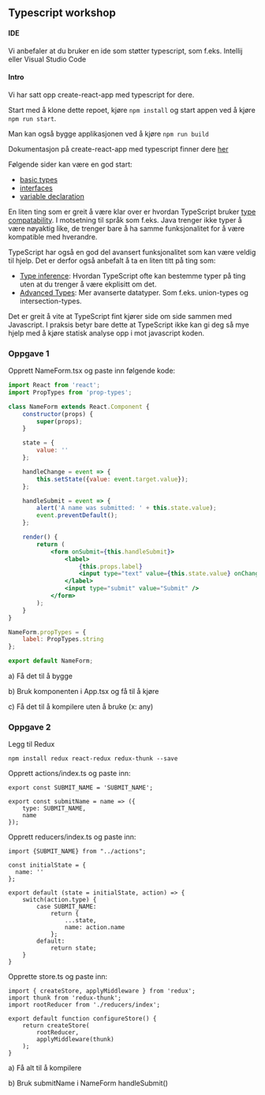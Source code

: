 ## Typescript workshop
#### IDE
Vi anbefaler at du bruker en ide som støtter typescript, som f.eks. Intellij eller Visual Studio Code
#### Intro

Vi har satt opp create-react-app med typescript for 
dere.

Start med å klone dette repoet, kjøre `npm install` og start appen ved å kjøre `npm run start`.

Man kan også bygge applikasjonen ved å kjøre `npm run build`

Dokumentasjon på create-react-app med typescript finner dere [her](https://github.com/Microsoft/TypeScript-React-Starter#typescript-react-starter)

Følgende sider kan være en god start:

* [basic types](https://www.typescriptlang.org/docs/handbook/basic-types.html)
* [interfaces](https://www.typescriptlang.org/docs/handbook/interfaces.html)
* [variable declaration](https://www.typescriptlang.org/docs/handbook/variable-declarations.html)

En liten ting som er greit å være klar over er hvordan TypeScript bruker
[type compatability](https://www.typescriptlang.org/docs/handbook/type-compatibility.html).
I motsetning til språk som f.eks. Java trenger ikke typer å være nøyaktig like, de trenger bare
å ha samme funksjonalitet for å være kompatible med hverandre.


TypeScript har også en god del avansert funksjonalitet som kan være veldig til hjelp. Det er derfor
også anbefalt å ta en liten titt på ting som:
* [Type inference](https://www.typescriptlang.org/docs/handbook/type-inference.html):
Hvordan TypeScript ofte kan bestemme typer på ting uten at du trenger å være ekplisitt om det.
* [Advanced Types](https://www.typescriptlang.org/docs/handbook/advanced-types.html):
Mer avanserte datatyper. Som f.eks. union-types og intersection-types.

Det er greit å vite at TypeScript fint kjører side om side sammen med Javascript. I praksis betyr bare dette at TypeScript 
ikke kan gi deg så mye hjelp med å kjøre statisk analyse opp i mot javascript koden. 

### Oppgave 1

Opprett NameForm.tsx og paste inn følgende kode:

```jsx harmony
import React from 'react';
import PropTypes from 'prop-types';

class NameForm extends React.Component {
    constructor(props) {
        super(props);
    }

    state = {
        value: ''
    };

    handleChange = event => {
        this.setState({value: event.target.value});
    };

    handleSubmit = event => {
        alert('A name was submitted: ' + this.state.value);
        event.preventDefault();
    };

    render() {
        return (
            <form onSubmit={this.handleSubmit}>
                <label>
                    {this.props.label}
                    <input type="text" value={this.state.value} onChange={this.handleChange} />
                </label>
                <input type="submit" value="Submit" />
            </form>
        );
    }
}

NameForm.propTypes = {
    label: PropTypes.string
};

export default NameForm;

```


a) Få det til å bygge

b) Bruk komponenten i App.tsx og få til å kjøre

c) Få det til å kompilere uten å bruke (x: any)


### Oppgave 2

Legg til Redux

```
npm install redux react-redux redux-thunk --save
```

Opprett actions/index.ts og paste inn:

```
export const SUBMIT_NAME = 'SUBMIT_NAME';

export const submitName = name => ({
    type: SUBMIT_NAME,
    name
});
```

Opprett reducers/index.ts og paste inn:
 ```
 import {SUBMIT_NAME} from "../actions";
 
 const initialState = {
   name: ''
 };
 
 export default (state = initialState, action) => {
     switch(action.type) {
         case SUBMIT_NAME:
             return {
                 ...state,
                 name: action.name
             };
         default:
             return state;
     }
 }
 ```
 
Opprette store.ts og paste inn:

```
import { createStore, applyMiddleware } from 'redux';
import thunk from 'redux-thunk';
import rootReducer from './reducers/index';

export default function configureStore() {
    return createStore(
        rootReducer,
        applyMiddleware(thunk)
    );
}
``` 
 a) Få alt til å kompilere
 
 b) Bruk submitName i NameForm handleSubmit()
